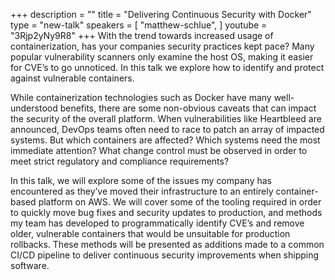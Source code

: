 +++
description = ""
title = "Delivering Continuous Security with Docker"
type = "new-talk"
speakers = [
        "matthew-schlue",
]
youtube = "3Rjp2yNy9R8"
+++
With the trend towards increased usage of containerization, has your companies security practices kept pace? Many popular vulnerability scanners only examine the host OS, making it easier for CVE’s to go unnoticed. In this talk we explore how to identify and protect against vulnerable containers.

While containerization technologies such as Docker have many well-understood benefits, there are some non-obvious caveats that can impact the security of the overall platform. When vulnerabilities like Heartbleed are announced, DevOps teams often need to race to patch an array of impacted systems. But which containers are affected? Which systems need the most immediate attention? What change control must be observed in order to meet strict regulatory and compliance requirements?

In this talk, we will explore some of the issues my company has encountered as they’ve moved their infrastructure to an entirely container-based platform on AWS. We will cover some of the tooling required in order to quickly move bug fixes and security updates to production, and methods my team has developed to programmatically identify CVE’s and remove older, vulnerable containers that would be unsuitable for production rollbacks. These methods will be presented as additions made to a common CI/CD pipeline to deliver continuous security improvements when shipping software.
